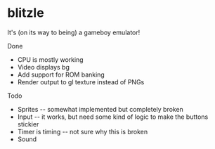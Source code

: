 # blitzle

It's (on its way to being) a gameboy emulator!

Done
* CPU is mostly working
* Video displays bg
* Add support for ROM banking
* Render output to gl texture instead of PNGs

Todo
* Sprites -- somewhat implemented but completely broken
* Input -- it works, but need some kind of logic to make the buttons stickier
* Timer is timing -- not sure why this is broken
* Sound
